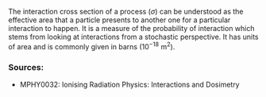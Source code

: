 The interaction cross section of a process ($\sigma$) can be understood as the effective area that a particle presents to another one for a particular interaction to happen. It is a measure of the probability of interaction which stems from looking at interactions from a stochastic perspective. It has units of area and is commonly given in barns ($10^{-18}$ m$^2$).
### Sources:
- MPHY0032: Ionising Radiation Physics: Interactions and Dosimetry